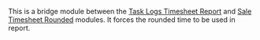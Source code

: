 This is a bridge module between the [Task Logs Timesheet Report](https://github.com/cetmix/oca-timesheet/tree/16.0/hr_timesheet_report) and [Sale Timesheet Rounded](https://github.com/cetmix/oca-timesheet/tree/16.0/sale_timesheet_rounded) modules.
It forces the rounded time to be used in report.
